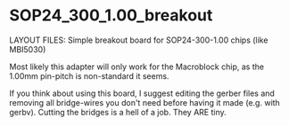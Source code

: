 SOP24_300_1.00_breakout
=======================

LAYOUT FILES: Simple breakout board for SOP24-300-1.00 chips (like MBI5030)

Most likely this adapter will only work for the Macroblock chip, as the 1.00mm
pin-pitch is non-standard it seems.

If you think about using this board, I suggest editing the gerber files and
removing all bridge-wires you don't need before having it made (e.g. with gerbv).
Cutting the bridges is a hell of a job. They ARE tiny.
